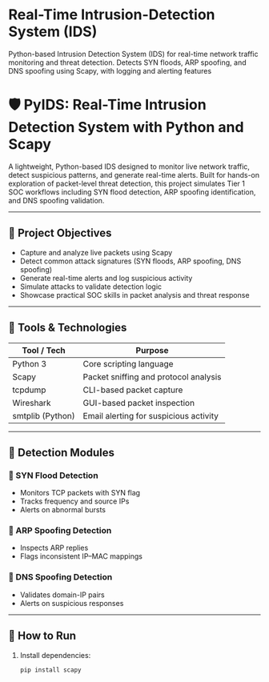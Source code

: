 # Real-Time Intrusion-Detection System (IDS)
Python-based Intrusion Detection System (IDS) for real-time network traffic monitoring and threat detection. Detects SYN floods, ARP spoofing, and DNS spoofing using Scapy, with logging and alerting features
# 🛡️ PyIDS: Real-Time Intrusion Detection System with Python and Scapy

A lightweight, Python-based IDS designed to monitor live network traffic, detect suspicious patterns, and generate real-time alerts. Built for hands-on exploration of packet-level threat detection, this project simulates Tier 1 SOC workflows including SYN flood detection, ARP spoofing identification, and DNS spoofing validation.

---

## 📌 Project Objectives

- Capture and analyze live packets using Scapy
- Detect common attack signatures (SYN floods, ARP spoofing, DNS spoofing)
- Generate real-time alerts and log suspicious activity
- Simulate attacks to validate detection logic
- Showcase practical SOC skills in packet analysis and threat response

---

## 🧰 Tools & Technologies

| Tool / Tech        | Purpose                                                                 |
|--------------------|-------------------------------------------------------------------------|
| Python 3           | Core scripting language                                                 |
| Scapy              | Packet sniffing and protocol analysis                                   |
| tcpdump            | CLI-based packet capture                                                |
| Wireshark          | GUI-based packet inspection                                             |
| smtplib (Python)   | Email alerting for suspicious activity                                  |

---

## 🧪 Detection Modules

### 🔹 SYN Flood Detection
- Monitors TCP packets with SYN flag
- Tracks frequency and source IPs
- Alerts on abnormal bursts

### 🔹 ARP Spoofing Detection
- Inspects ARP replies
- Flags inconsistent IP–MAC mappings

### 🔹 DNS Spoofing Detection
- Validates domain-IP pairs
- Alerts on suspicious responses

---

## 🚀 How to Run

1. Install dependencies:
   ```bash
   pip install scapy
